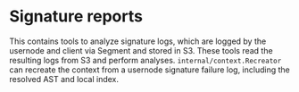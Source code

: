 # Signature reports

This contains tools to analyze signature logs, which are logged by the usernode and client via Segment and stored in S3.
These tools read the resulting logs from S3 and perform analyses. `internal/context.Recreator` can recreate the context
from a usernode signature failure log, including the resolved AST and local index.
